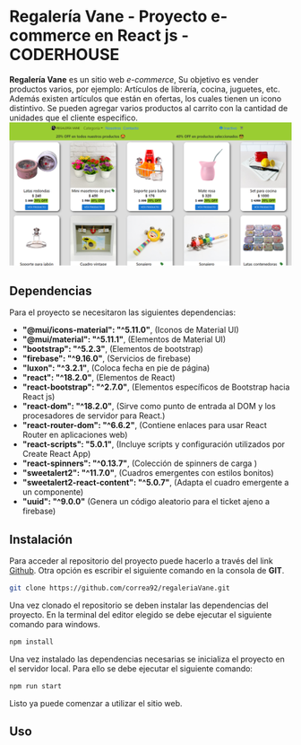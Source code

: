 # Regalería Vane - Proyecto e-commerce en React js - CODERHOUSE 

**Regalería Vane** es un sitio web *e-commerce*, Su objetivo es vender productos varios, por ejemplo: Artículos de librería, cocina, juguetes, etc. Además existen artículos que están en ofertas, los cuales tienen un icono distintivo.
Se pueden agregar varios productos al carrito con la cantidad de unidades que el cliente especifico.
![Image Main](https://github.com/correa92/regaleriaVane/blob/main/main.png)

## Dependencias
Para el proyecto se necesitaron las siguientes dependencias:
   - **"@mui/icons-material": "^5.11.0"**, (Iconos de Material UI)
   - **"@mui/material": "^5.11.1"**, (Elementos de Material UI)
   - **"bootstrap": "^5.2.3"**, (Elementos de bootstrap)
   - **"firebase": "^9.16.0"**, (Servicios de firebase)
   - **"luxon": "^3.2.1"**, (Coloca fecha en pie de página)
   - **"react": "^18.2.0"**, (Elementos de React)
   - **"react-bootstrap": "^2.7.0"**, (Elementos específicos de Bootstrap hacia React js)
   - **"react-dom": "^18.2.0"**, (Sirve como punto de entrada al DOM y los procesadores de servidor para React.)
   - **"react-router-dom": "^6.6.2"**, (Contiene enlaces para usar React Router en aplicaciones web)
   - **"react-scripts": "5.0.1"**, (Incluye scripts y configuración utilizados por Create React App)
   - **"react-spinners": "^0.13.7"**, (Colección de spinners de carga )
   - **"sweetalert2": "^11.7.0"**, (Cuadros emergentes con estilos bonitos)
   - **"sweetalert2-react-content": "^5.0.7"**, (Adapta el cuadro emergente a un componente)
   - **"uuid": "^9.0.0"** (Genera un código aleatorio para el ticket ajeno a firebase)

## Instalación

Para acceder al repositorio del proyecto puede hacerlo a través del link [Github](https://github.com/correa92/regaleriaVane.git).
Otra opción es escribir el siguiente comando en la consola de **GIT**. 
```bash
git clone https://github.com/correa92/regaleriaVane.git
```

Una vez clonado el repositorio se deben instalar las dependencias del proyecto. En la terminal del editor elegido se debe ejecutar el siguiente comando para windows.

```bash
npm install
```

Una vez instalado las dependencias necesarias se inicializa el proyecto en el servidor local. Para ello se debe ejecutar el siguiente comando:
 ```bash
npm run start
```

Listo ya puede comenzar a utilizar el sitio web.
## Uso